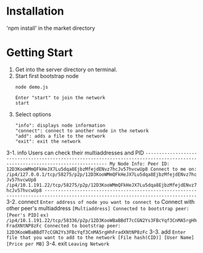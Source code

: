 # Installation
'npm install' in the market directory

# Getting Start
1. Get into the server directory on terminal.
2. Start first bootstrap node
   ```
   node demo.js
   ```
   ```
   Enter "start" to join the network
   start
   ```
3. Select options
   ```
   "info": displays node information
   "connect": connect to another node in the network
   "add": adds a file to the network
   "exit": exit the network
   ```
 3-1. info
    Users can check their multiaddresses and PID
    ```
    ------------------------------------------------------------------------------------------------------------------------------
    My Node Info:
    Peer ID: 12D3KooWMmQFkHeJX7Lu5dqa8EjbzMfejdENvz7hcJv57hvcwUp8
    Connect to me on:
    /ip4/127.0.0.1/tcp/58275/p2p/12D3KooWMmQFkHeJX7Lu5dqa8EjbzMfejdENvz7hcJv57hvcwUp8
    /ip4/10.1.191.22/tcp/58275/p2p/12D3KooWMmQFkHeJX7Lu5dqa8EjbzMfejdENvz7hcJv57hvcwUp8
    ------------------------------------------------------------------------------------------------------------------------------
    ```
 3-2. connect
    ```
    Enter address of node you want to connect to
    ```
    Connect with other peer's multiaddress
    ```
    [Multiaddress]
    Connected to bootstrap peer: [Peer's PID]
    ```
    ```
    ex) /ip4/10.1.191.22/tcp/58336/p2p/12D3KooWBaBBdT7cCGN2Ys3FBcYqf3CnMA5rgHhFradXNtNP8zFc
    Connected to bootstrap peer: 12D3KooWBaBBdT7cCGN2Ys3FBcYqf3CnMA5rgHhFradXNtNP8zFc
    ```
 3-3. add
    ```
    Enter file that you want to add to the network
    [File hash(CID)] [User Name] [Price per MB]
    ```
 3-4. exit
    ```
    Leaving Network
    ```
